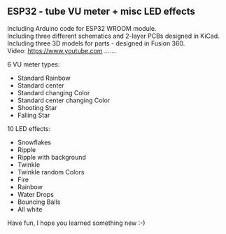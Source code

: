 ## ESP32 - tube VU meter + misc LED effects

Including Arduino code for ESP32 WROOM module.  <br />
Including three different schematics and 2-layer PCBs designed in KiCad.  <br />
Including three 3D models for parts - designed in Fusion 360.  <br />
Video: https://www.youtube.com .......

<!-- [![ko-fi](https://ko-fi.com/img/githubbutton_sm.svg)](https://ko-fi.com/K3K46PQW5) -->
<!-- This content will not appear in the rendered Markdown -->
6 VU meter types:

- Standard Rainbow
- Standard center
- Standard changing Color
- Standard center changing Color
- Shooting Star
- Falling Star

10 LED effects:

- Snowflakes
- Ripple
- Ripple with background
- Twinkle
- Twinkle random Colors
- Fire
- Rainbow
- Water Drops
- Bouncing Balls
- All white

Have fun, I hope you learned something new :-)
